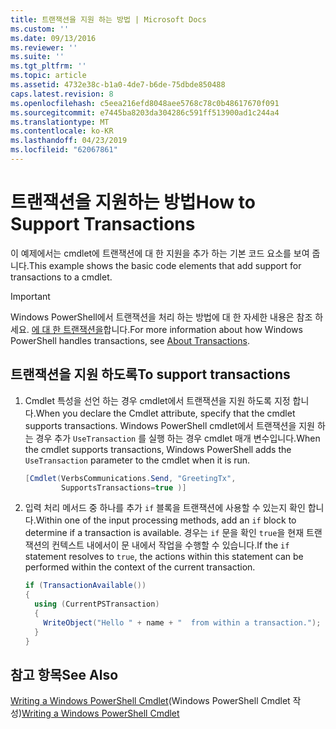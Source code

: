 ```yaml
---
title: 트랜잭션을 지원 하는 방법 | Microsoft Docs
ms.custom: ''
ms.date: 09/13/2016
ms.reviewer: ''
ms.suite: ''
ms.tgt_pltfrm: ''
ms.topic: article
ms.assetid: 4732e38c-b1a0-4de7-b6de-75dbde850488
caps.latest.revision: 8
ms.openlocfilehash: c5eea216efd8048aee5768c78c0b48617670f091
ms.sourcegitcommit: e7445ba8203da304286c591ff513900ad1c244a4
ms.translationtype: MT
ms.contentlocale: ko-KR
ms.lasthandoff: 04/23/2019
ms.locfileid: "62067861"
---
```

# <a name="how-to-support-transactions"></a><span data-ttu-id="c6f51-102">트랜잭션을 지원하는 방법</span><span class="sxs-lookup"><span data-stu-id="c6f51-102">How to Support Transactions</span></span>

<span data-ttu-id="c6f51-103">이 예제에서는 cmdlet에 트랜잭션에 대 한 지원을 추가 하는 기본 코드 요소를 보여 줍니다.</span><span class="sxs-lookup"><span data-stu-id="c6f51-103">This example shows the basic code elements that add support for transactions to a cmdlet.</span></span>

> [!IMPORTANT]
> <span data-ttu-id="c6f51-104">Windows PowerShell에서 트랜잭션을 처리 하는 방법에 대 한 자세한 내용은 참조 하세요. [에 대 한 트랜잭션을][about_Transactions]합니다.</span><span class="sxs-lookup"><span data-stu-id="c6f51-104">For more information about how Windows PowerShell handles transactions, see [About Transactions][about_Transactions].</span></span>

## <a name="to-support-transactions"></a><span data-ttu-id="c6f51-105">트랜잭션을 지원 하도록</span><span class="sxs-lookup"><span data-stu-id="c6f51-105">To support transactions</span></span>

1. <span data-ttu-id="c6f51-106">Cmdlet 특성을 선언 하는 경우 cmdlet에서 트랜잭션을 지원 하도록 지정 합니다.</span><span class="sxs-lookup"><span data-stu-id="c6f51-106">When you declare the Cmdlet attribute, specify that the cmdlet supports transactions.</span></span>
   <span data-ttu-id="c6f51-107">Windows PowerShell cmdlet에서 트랜잭션을 지원 하는 경우 추가 `UseTransaction` 를 실행 하는 경우 cmdlet 매개 변수입니다.</span><span class="sxs-lookup"><span data-stu-id="c6f51-107">When the cmdlet supports transactions, Windows PowerShell adds the `UseTransaction` parameter to the cmdlet when it is run.</span></span>

    ```csharp
    [Cmdlet(VerbsCommunications.Send, "GreetingTx",
            SupportsTransactions=true )]
    ```

2. <span data-ttu-id="c6f51-108">입력 처리 메서드 중 하나를 추가 `if` 블록을 트랜잭션에 사용할 수 있는지 확인 합니다.</span><span class="sxs-lookup"><span data-stu-id="c6f51-108">Within one of the input processing methods, add an `if` block to determine if a transaction is available.</span></span>
   <span data-ttu-id="c6f51-109">경우는 `if` 문을 확인 `true`을 현재 트랜잭션의 컨텍스트 내에서이 문 내에서 작업을 수행할 수 있습니다.</span><span class="sxs-lookup"><span data-stu-id="c6f51-109">If the `if` statement resolves to `true`, the actions within this statement can be performed within the context of the current transaction.</span></span>

    ```csharp
    if (TransactionAvailable())
    {
      using (CurrentPSTransaction)
      {
        WriteObject("Hello " + name + "  from within a transaction.");
      }
    }
    ```

## <a name="see-also"></a><span data-ttu-id="c6f51-110">참고 항목</span><span class="sxs-lookup"><span data-stu-id="c6f51-110">See Also</span></span>

<span data-ttu-id="c6f51-111">[Writing a Windows PowerShell Cmdlet](./writing-a-windows-powershell-cmdlet.md)(Windows PowerShell Cmdlet 작성)</span><span class="sxs-lookup"><span data-stu-id="c6f51-111">[Writing a Windows PowerShell Cmdlet](./writing-a-windows-powershell-cmdlet.md)</span></span>

<!-- External URLs -->

[about_Transactions]: /powershell/module/Microsoft.PowerShell.Core/About/about_Transactions
